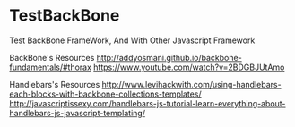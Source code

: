 TestBackBone
============

Test BackBone FrameWork, And With Other Javascript Framework

BackBone's Resources
http://addyosmani.github.io/backbone-fundamentals/#thorax
https://www.youtube.com/watch?v=2BDGBJUtAmo

Handlebars's Resources
http://www.levihackwith.com/using-handlebars-each-blocks-with-backbone-collections-templates/
http://javascriptissexy.com/handlebars-js-tutorial-learn-everything-about-handlebars-js-javascript-templating/